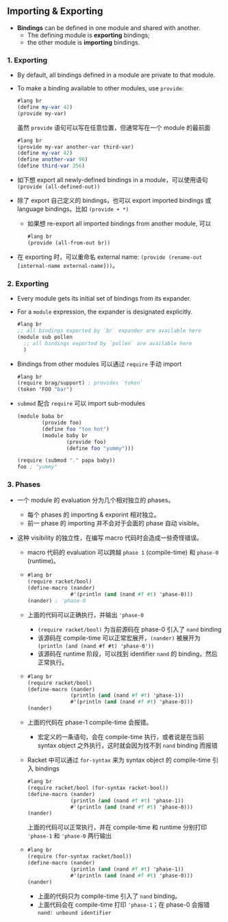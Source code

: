 ## Importing & Exporting

- **Bindings** can be defined in one module and shared with another.
  - The defining module is **exporting** bindings;
  - the other module is **importing** bindings.

### 1. Exporting

- By default, all bindings defined in a module are private to that module.

- To make a binding available to other modules, use `provide`:

  ```scheme
  #lang br
  (define my-var 42)
  (provide my-var)
  ```

  虽然 `provide` 语句可以写在任意位置，但通常写在一个 module 的最前面

  ```scheme
  #lang br
  (provide my-var another-var third-var)
  (define my-var 42)
  (define another-var 96)
  (define third-var 256)
  ```

- 如下想 export all newly-defined bindings in a module，可以使用语句 `(provide (all-defined-out))`

- 除了 export 自己定义的 bindings，也可以 export imported bindings 或 language bindings。比如 `(provide + *)`

  - 如果想 re-export all imported bindings from another module, 可以

    ```scheme
    #lang br
    (provide (all-from-out br))
    ```

- 在 exporting 时，可以重命名 external name: `(provide (rename-out [internal-name external-name]))`。

### 2. Exporting

- Every module gets its initial set of bindings from its expander.

- For a `module` expression, the expander is designated explicitly.

  ```scheme
  #lang br
  ;; all bindings exported by `br` expander are available here
  (module sub pollen
    ;; all bindings exported by `pollen` are available here
    )
  ```

- Bindings from other modules 可以通过 `require` 手动 import

  ```scheme
  #lang br
  (require brag/support) ; provides `token`
  (token 'FOO "bar")
  ```

- `submod` 配合 `require` 可以 import sub-modules

  ```scheme
  (module baba br
          (provide foo)
          (define foo "too hot")
          (module baby br
                  (provide foo)
                  (define foo "yummy")))
  
  (require (submod "." papa baby))
  foo ; "yummy"
  ```

### 3. Phases

- 一个 module 的 evaluation 分为几个相对独立的 phases。

  - 每个 phases 的 importing & exporint 相对独立。
  - 前一 phase 的 importing 并不会对于会面的 phase 自动 visible。

- 这种 visibility 的独立性，在编写 macro 代码时会造成一些奇怪错误。

  - macro 代码的 evaluation 可以跨越 `phase 1` (compile-time) 和 `phase-0` (runtime)。

  - ```scheme
    #lang br
    (require racket/bool)
    (define-macro (nander)
                  #'(println (and (nand #f #t) 'phase-0)))
    (nander) ; 'phase-0
    ```

  - 上面的代码可以正确执行，并输出 `'phase-0`

    - `(require racket/bool)` 为当前源码在 phase-0 引入了 `nand` binding
    - 该源码在 compile-time 可以正常宏展开，`(nander)` 被展开为 `(println (and (nand #f #t) 'phase-0'))`
    - 该源码在 runtime 阶段，可以找到 identifier `nand` 的 binding，然后正常执行。

  - ```scheme
    #lang br
    (require racket/bool)
    (define-macro (nander)
                  (println (and (nand #f #t) 'phase-1))
                  #'(println (and (nand #f #t) 'phase-0)))
    (nander)
    ```

  - 上面的代码在 phase-1 compile-time 会报错。

    - 宏定义的一条语句，会在 compile-time 执行，或者说是在当前 syntax object 之外执行，这时就会因为找不到 `nand` binding 而报错

  - Racket 中可以通过 `for-syntax` 来为 syntax object 的 compile-time 引入 bindings

    ```scheme
    #lang br
    (require racket/bool (for-syntax racket-bool))
    (define-macro (nander)
                  (println (and (nand #f #t) 'phase-1))
                  #'(println (and (nand #f #t) 'phase-0)))
    (nander)
    ```

    上面的代码可以正常执行，并在 compile-time 和 runtime 分别打印 `'phase-1` 和 `'phase-0` 两行输出

  - ```scheme
    #lang br
    (require (for-syntax racket/bool))
    (define-macro (nander)
                  (println (and (nand #f #t) 'phase-1))
                  #'(println (and (nand #f #t) 'phase-0)))
    (nander)
    ```

    - 上面的代码只为 compile-time 引入了 `nand` binding。
    - 上面代码会在 compile-time 打印 `'phase-1`；在 phase-0 会报错 `nand: unbound identifier`

  

